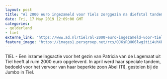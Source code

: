 ```yaml
---
layout: post
title: "Al 2000 euro ingezameld voor Tiels zorggezin na diefstal tandem"
date: Fri, 17 May 2019 12:09:00 GMT
categories: 
- gelderland 
- tiel 
externe_link: "https://www.ad.nl/tiel/al-2000-euro-ingezameld-voor-tiels-zorggezin-na-diefstal-tandem~a3d071d4/"
feature_image: "https://images1.persgroep.net/rcs/OJ6sRQH66lwgitii4uhXRNJqA1g/diocontent/146350160/_fitwidth/400/?appId=21791a8992982cd8da851550a453bd7f&quality=0.7"
---
```


TIEL - Een inzamelingsactie voor het gezin van Patricia van de Lagemaat uit Tiel heeft al ruim 2000 euro opgeleverd. In april werd haar speciale tandem, bedoeld voor het vervoer van haar beperkte zoon Abel (11), gestolen bij de Jumbo in Tiel.
